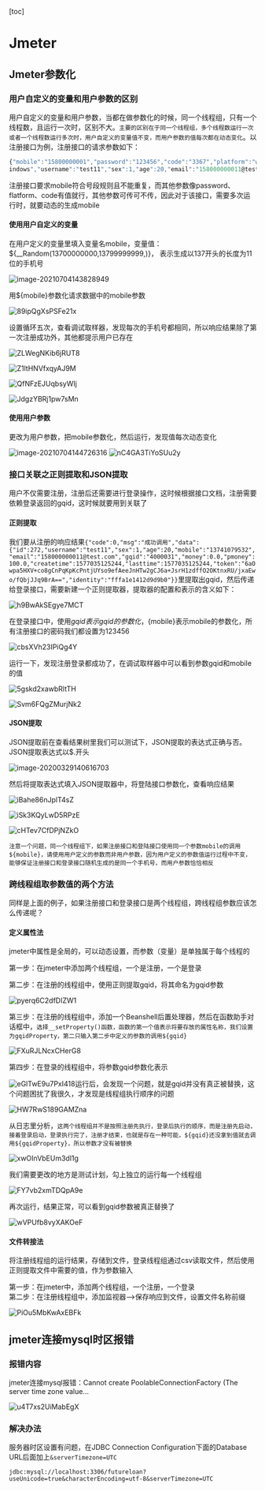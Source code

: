 [toc]

# Jmeter

## Jmeter参数化

### 用户自定义的变量和用户参数的区别

用户自定义的变量和用户参数，当都在做参数化的时候，同一个线程组，只有一个线程数，且运行一次时，区别不大。```主要的区别在于同一个线程组，多个线程数运行一次或者一个线程数运行多次时，用户自定义的变量值不变，而用户参数的值每次都在动态变化```。以注册接口为例，注册接口的请求参数如下：  

```javascript
{"mobile":"15800000001","password":"123456","code":"3367","platform":"w
indows","username":"test11","sex":1,"age":20,"email":"158000000011@test.com"}
```

注册接口要求mobile符合号段规则且不能重复，而其他参数像password、flatform、code有值就行，其他参数可传可不传，因此对于该接口，需要多次运行时，就要动态的生成mobile   

#### 使用用户自定义的变量

在用户定义的变量里填入变量名mobile，变量值：${__Random(13700000000,13799999999,)}， 表示生成以137开头的长度为11位的手机号   

![image-20210704143828949](http://becktuchuang.oss-cn-beijing.aliyuncs.com/img/image-20210704143828949.png)  

用${mobile}参数化请求数据中的mobile参数  

![89ipQgXsPSFe21x](http://becktuchuang.oss-cn-beijing.aliyuncs.com/img/89ipQgXsPSFe21x.png)  

设置循环五次，查看调试取样器，发现每次的手机号都相同，所以响应结果除了第一次注册成功外，其他都提示用户已存在  

![ZLWegNKib6jRUT8](http://becktuchuang.oss-cn-beijing.aliyuncs.com/img/ZLWegNKib6jRUT8.png)

![Z1ltHNVfxqyAJ9M](http://becktuchuang.oss-cn-beijing.aliyuncs.com/img/Z1ltHNVfxqyAJ9M.png)

  ![QfNFzEJUqbsyWIj](http://becktuchuang.oss-cn-beijing.aliyuncs.com/img/QfNFzEJUqbsyWIj.png)

  ![JdgzYBRj1pw7sMn](http://becktuchuang.oss-cn-beijing.aliyuncs.com/img/JdgzYBRj1pw7sMn.png)

#### 使用用户参数

更改为用户参数，把mobile参数化，然后运行，发现值每次动态变化   

![image-20210704144726316](http://becktuchuang.oss-cn-beijing.aliyuncs.com/img/image-20210704144726316.png)    ![nC4GA3TiYoSUu2y](http://becktuchuang.oss-cn-beijing.aliyuncs.com/img/nC4GA3TiYoSUu2y.png)

  


### 接口关联之正则提取和JSON提取

用户不仅需要注册，注册后还需要进行登录操作，这时候根据接口文档，注册需要依赖登录返回的gqid，这时候就要用到关联了  

#### 正则提取

我们要从注册的响应结果```{"code":0,"msg":"成功调用","data":{"id":272,"username":"test11","sex":1,"age":20,"mobile":"13741079532","email":"158000000011@test.com","gqid":"4000031","money":0.0,"pmoney":100.0,"createtime":1577035125244,"lasttime":1577035125244,"token":"6aOwpa5HXV+co8gCnPqKpKcPntjUYso9efAeeJnHTw2gCJ6a+JsrH1zdffO2OKtnxRU/jxaEwo/fQbjJJq9BrA==","identity":"fffa1e1412d9d9b0"}}```里提取出gqid，然后传递给登录接口，需要新建一个正则提取器，提取器的配置和表示的含义如下：  

![h9BwAkSEgye7MCT](http://becktuchuang.oss-cn-beijing.aliyuncs.com/img/h9BwAkSEgye7MCT.png)

在登录接口中，使用${gqid}表示gqid的参数化，${mobile}表示mobile的参数化，所有注册接口的密码我们都设置为123456  

![cbsXVh23IPiQg4Y](http://becktuchuang.oss-cn-beijing.aliyuncs.com/img/cbsXVh23IPiQg4Y.png)

运行一下，发现注册登录都成功了，在调试取样器中可以看到参数gqid和mobile的值

![5gskd2xawbRltTH](http://becktuchuang.oss-cn-beijing.aliyuncs.com/img/5gskd2xawbRltTH.png)  

![Svm6FQgZMurjNk2](http://becktuchuang.oss-cn-beijing.aliyuncs.com/img/Svm6FQgZMurjNk2.png)


#### JSON提取

JSON提取前在查看结果树里我们可以测试下，JSON提取的表达式正确与否。JSON提取表达式以$.开头  

![image-20200329140616703](https://i.loli.net/2020/03/29/uK91bYvEfLjqeRn.png)  

然后将提取表达式填入JSON提取器中，将登陆接口参数化，查看响应结果  

![iBahe86nJplT4sZ](http://becktuchuang.oss-cn-beijing.aliyuncs.com/img/iBahe86nJplT4sZ.png)

![iSk3KQyLwD5RPzE](http://becktuchuang.oss-cn-beijing.aliyuncs.com/img/iSk3KQyLwD5RPzE.png)

 ![cHTev7CfDPjNZkO](http://becktuchuang.oss-cn-beijing.aliyuncs.com/img/cHTev7CfDPjNZkO.png)

```注意一个问题，同一个线程组下，如果注册接口和登陆接口使用同一个参数mobile的调用${mobile}，请使用用户定义的参数而非用户参数，因为用户定义的参数值运行过程中不变，能够保证注册接口和登录接口随机生成的是同一个手机号，而用户参数恰恰相反```  


### 跨线程组取参数值的两个方法

同样是上面的例子，如果注册接口和登录接口是两个线程组，跨线程组参数应该怎么传递呢？

#### 定义属性法 

jmeter中属性是全局的，可以动态设置，而参数（变量）是单独属于每个线程的  

第一步：在jmeter中添加两个线程组，一个是注册，一个是登录  

第二步：在注册的线程组中，使用正则提取gqid，将其命名为gqid参数  

![pyerq6C2dfDIZW1](http://becktuchuang.oss-cn-beijing.aliyuncs.com/img/pyerq6C2dfDIZW1.png)

第三步：在注册的线程组中，添加一个Beanshell后置处理器，然后在函数助手对话框中，```选择__setProperty()函数，函数的第一个值表示将要存放的属性名称，我们设置为gqidProperty，第二只输入第二步中定义的参数的调用${gqid}```   

  ![FXuRJLNcxCHerG8](http://becktuchuang.oss-cn-beijing.aliyuncs.com/img/FXuRJLNcxCHerG8.png)

第四步：在登录的线程组中，将参数gqid参数化表示  

![eGlTwE9u7PxI418](http://becktuchuang.oss-cn-beijing.aliyuncs.com/img/eGlTwE9u7PxI418.png)运行后，会发现一个问题，就是gqid并没有真正被替换，这个问题困扰了我很久，才发现是线程组执行顺序的问题  

![HW7RwS189GAMZna](http://becktuchuang.oss-cn-beijing.aliyuncs.com/img/HW7RwS189GAMZna.png)

从日志里分析，```这两个线程组并不是按照注册先执行，登录后执行的顺序，而是注册先启动，接着登录启动，登录执行完了，注册才结束，也就是存在一种可能，${gqid}还没拿到值就去调用${gqidProperty}，所以参数才没有被替换```   

![xwOInVbEUm3dl1g](http://becktuchuang.oss-cn-beijing.aliyuncs.com/img/xwOInVbEUm3dl1g.png)

我们需要更改的地方是测试计划，勾上独立的运行每一个线程组   

  ![FY7vb2xmTDQpA9e](http://becktuchuang.oss-cn-beijing.aliyuncs.com/img/FY7vb2xmTDQpA9e.png)

再次运行，结果正常，可以看到gqid参数被真正替换了   

![wVPUfb8vyXAKOeF](http://becktuchuang.oss-cn-beijing.aliyuncs.com/img/wVPUfb8vyXAKOeF.png)

#### 文件转接法

将注册线程组的运行结果，存储到文件，登录线程组通过csv读取文件，然后使用正则提取文件中需要的值，作为参数输入  

第一步：在jmeter中，添加两个线程组，一个注册，一个登录  
第二步：在注册线程组中，添加监视器—>保存响应到文件，设置文件名称前缀  

![PiOu5MbKwAxEBFk](http://becktuchuang.oss-cn-beijing.aliyuncs.com/img/PiOu5MbKwAxEBFk.png)



## jmeter连接mysql时区报错

### 报错内容
jmeter连接mysql报错：Cannot create PoolableConnectionFactory (The server time zone value...

![u4T7xs2UiMabEgX](http://becktuchuang.oss-cn-beijing.aliyuncs.com/img/u4T7xs2UiMabEgX.png)


### 解决办法
服务器时区设置有问题，在JDBC Connection Configuration下面的Database URL后面加上```&serverTimezone=UTC```   

```mysql
jdbc:mysql://localhost:3306/futureloan?useUnicode=true&characterEncoding=utf-8&serverTimezone=UTC
```